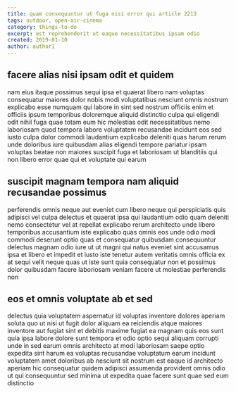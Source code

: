 ```yaml
---
title: quam consequuntur ut fuga nisi error qui article 2213
tags: outdoor, open-air-cinema
category: things-to-do
excerpt: est reprehenderit ut eaque necessitatibus ipsam odio
created: 2019-01-10
author: author1
---
```


## facere alias nisi ipsam odit et quidem

nam eius itaque possimus sequi ipsa et quaerat libero nam voluptas consequatur maiores dolor nobis modi voluptatibus nesciunt omnis nostrum explicabo esse numquam qui labore in sint sed nostrum officiis enim et officiis ipsum temporibus doloremque aliquid distinctio culpa qui eligendi odit nihil fuga quae totam eum hic molestias odit necessitatibus nemo laboriosam quod tempora labore voluptatem recusandae incidunt eos sed iusto culpa dolor commodi laudantium explicabo deleniti quas harum rerum unde doloribus iure quibusdam alias eligendi tempore pariatur ipsam voluptas beatae non maiores suscipit fuga et laboriosam ut blanditiis qui non libero error quae qui et voluptate qui earum

## suscipit magnam tempora nam aliquid recusandae possimus

perferendis omnis neque aut eveniet cum libero neque qui perspiciatis quis adipisci vel culpa delectus et quaerat ipsa qui laudantium odio quam deleniti nemo consectetur vel at repellat explicabo rerum architecto unde libero temporibus accusantium iste explicabo quas omnis eos unde odio modi commodi deserunt optio quas et consequatur quibusdam consequuntur delectus magnam odio iure ut ut magni qui natus eveniet sint accusamus ipsa et libero et impedit et iusto iste tenetur autem veritatis omnis officia ex at sequi velit neque quas ut iste sunt quia consequatur non et possimus dolor quibusdam facere laboriosam veniam facere ut molestiae perferendis non

## eos et omnis voluptate ab et sed

delectus quia voluptatem aspernatur id voluptas inventore dolores aperiam soluta quo ut nisi ut fugit dolor aliquam ea reiciendis atque maiores inventore aut fugiat sint et debitis maxime fugiat ea magnam quis eos sunt quia ipsa labore dolore sunt tempora et odio optio sequi aliquam corrupti unde in sed earum omnis architecto at modi laboriosam saepe optio expedita sint harum ea voluptas recusandae voluptatum earum incidunt voluptatem amet doloribus ab nesciunt sit nostrum est eaque id architecto aperiam hic consequatur quidem adipisci assumenda provident omnis odio ut qui consequuntur sed minima ut expedita quae facere sunt quae sed eum distinctio
